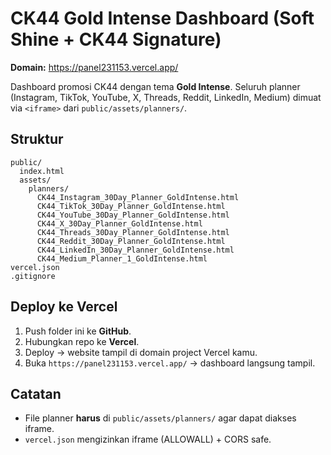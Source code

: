 # CK44 Gold Intense Dashboard (Soft Shine + CK44 Signature)

**Domain:** https://panel231153.vercel.app/

Dashboard promosi CK44 dengan tema **Gold Intense**. Seluruh planner (Instagram, TikTok, YouTube, X, Threads, Reddit, LinkedIn, Medium) dimuat via `<iframe>` dari `public/assets/planners/`.

## Struktur
```
public/
  index.html
  assets/
    planners/
      CK44_Instagram_30Day_Planner_GoldIntense.html
      CK44_TikTok_30Day_Planner_GoldIntense.html
      CK44_YouTube_30Day_Planner_GoldIntense.html
      CK44_X_30Day_Planner_GoldIntense.html
      CK44_Threads_30Day_Planner_GoldIntense.html
      CK44_Reddit_30Day_Planner_GoldIntense.html
      CK44_LinkedIn_30Day_Planner_GoldIntense.html
      CK44_Medium_Planner_1_GoldIntense.html
vercel.json
.gitignore
```

## Deploy ke Vercel
1. Push folder ini ke **GitHub**.
2. Hubungkan repo ke **Vercel**.
3. Deploy → website tampil di domain project Vercel kamu.
4. Buka `https://panel231153.vercel.app/` → dashboard langsung tampil.

## Catatan
- File planner **harus** di `public/assets/planners/` agar dapat diakses iframe.
- `vercel.json` mengizinkan iframe (ALLOWALL) + CORS safe.
